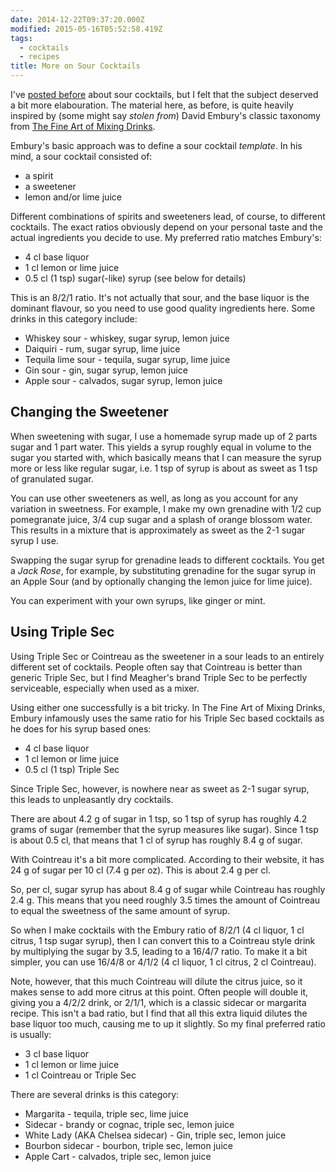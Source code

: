 ```yaml
---
date: 2014-12-22T09:37:20.000Z
modified: 2015-05-16T05:52:58.419Z
tags:
  - cocktails
  - recipes
title: More on Sour Cocktails
---
```


I've [posted before][1] about sour cocktails, but I felt that the subject
deserved a bit more elabouration.  The material here, as before, is quite
heavily inspired by (some might say *stolen from*) David Embury's classic
taxonomy from [The Fine Art of Mixing Drinks][2].

Embury's basic approach was to define a sour cocktail *template*.  In his
mind, a sour cocktail consisted of:

 * a spirit
 * a sweetener
 * lemon and/or lime juice

Different combinations of spirits and sweeteners lead, of course, to
different cocktails. The exact ratios obviously depend on your personal
taste and the actual ingredients you decide to use. My preferred ratio
matches Embury's:

 * 4 cl base liquor
 * 1 cl lemon or lime juice
 * 0.5 cl (1 tsp) sugar(-like) syrup (see below for details)
 
This is an 8/2/1 ratio. It's not actually that sour, and the base liquor is
the dominant flavour, so you need to use good quality ingredients here. Some
drinks in this category include:

 * Whiskey sour - whiskey, sugar syrup, lemon juice
 * Daiquiri - rum, sugar syrup, lime juice
 * Tequila lime sour - tequila, sugar syrup, lime juice
 * Gin sour - gin, sugar syrup, lemon juice
 * Apple sour - calvados, sugar syrup, lemon juice
 
## Changing the Sweetener

When sweetening with sugar, I use a homemade syrup made up of 2 parts sugar
and 1 part water. This yields a syrup roughly equal in volume to the sugar
you started with, which basically means that I can measure the syrup more or
less like regular sugar, i.e. 1 tsp of syrup is about as sweet as 1 tsp of
granulated sugar.

You can use other sweeteners as well, as long as you account for any
variation in sweetness. For example, I make my own grenadine with 1/2 cup
pomegranate juice, 3/4 cup sugar and a splash of orange blossom water. This
results in a mixture that is approximately as sweet as the 2-1 sugar syrup I
use.

Swapping the sugar syrup for grenadine leads to different cocktails.  You
get a *Jack Rose*, for example, by substituting grenadine for the sugar
syrup in an Apple Sour (and by optionally changing the lemon juice for lime
juice).

You can experiment with your own syrups, like ginger or mint.

## Using Triple Sec

Using Triple Sec or Cointreau as the sweetener in a sour leads to an
entirely different set of cocktails. People often say that Cointreau is
better than generic Triple Sec, but I find Meagher's brand Triple Sec to be
perfectly serviceable, especially when used as a mixer.

Using either one successfully is a bit tricky. In The Fine Art of Mixing
Drinks, Embury infamously uses the same ratio for his Triple Sec based
cocktails as he does for his syrup based ones:

 * 4 cl base liquor
 * 1 cl lemon or lime juice
 * 0.5 cl (1 tsp) Triple Sec

Since Triple Sec, however, is nowhere near as sweet as 2-1 sugar syrup, this
leads to unpleasantly dry cocktails.

There are about 4.2 g of sugar in 1 tsp, so 1 tsp of syrup has roughly 4.2
grams of sugar (remember that the syrup measures like sugar). Since 1 tsp is
about 0.5 cl, that means that 1 cl of syrup has roughly 8.4 g of sugar.

With Cointreau it's a bit more complicated. According to their website, it
has 24 g of sugar per 10 cl (7.4 g per oz). This is about 2.4 g per cl.

So, per cl, sugar syrup has about 8.4 g of sugar while Cointreau has roughly
2.4 g. This means that you need roughly 3.5 times the amount of Cointreau to
equal the sweetness of the same amount of syrup.

So when I make cocktails with the Embury ratio of 8/2/1 (4 cl liquor, 1 cl
citrus, 1 tsp sugar syrup), then I can convert this to a Cointreau style
drink by multiplying the sugar by 3.5, leading to a 16/4/7 ratio. To make it
a bit simpler, you can use 16/4/8 or 4/1/2 (4 cl liquor, 1 cl citrus, 2 cl
Cointreau).

Note, however, that this much Cointreau will dilute the citrus juice, so it
makes sense to add more citrus at this point. Often people will double it,
giving you a 4/2/2 drink, or 2/1/1, which is a classic sidecar or margarita
recipe. This isn't a bad ratio, but I find that all this extra liquid
dilutes the base liquor too much, causing me to up it slightly. So my final
preferred ratio is usually:

 * 3 cl base liquor
 * 1 cl lemon or lime juice
 * 1 cl Cointreau or Triple Sec

There are several drinks is this category:

 * Margarita - tequila, triple sec, lime juice
 * Sidecar - brandy or cognac, triple sec, lemon juice
 * White Lady (AKA Chelsea sidecar) - Gin, triple sec, lemon juice
 * Bourbon sidecar - bourbon, triple sec, lemon juice
 * Apple Cart - calvados, triple sec, lemon juice

[1]: /2012/09/14/embury-sours
[2]: http://en.wikipedia.org/wiki/The_Fine_Art_of_Mixing_Drinks
